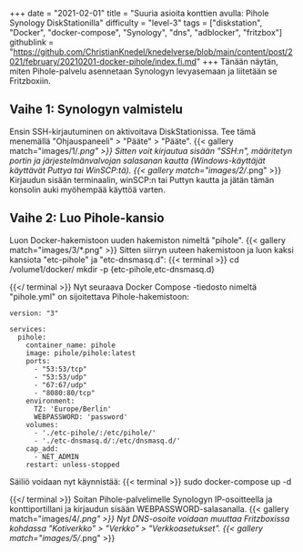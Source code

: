 +++
date = "2021-02-01"
title = "Suuria asioita konttien avulla: Pihole Synology DiskStationilla"
difficulty = "level-3"
tags = ["diskstation", "Docker", "docker-compose", "Synology", "dns", "adblocker", "fritzbox"]
githublink = "https://github.com/ChristianKnedel/knedelverse/blob/main/content/post/2021/february/20210201-docker-pihole/index.fi.md"
+++
Tänään näytän, miten Pihole-palvelu asennetaan Synologyn levyasemaan ja liitetään se Fritzboxiin.
## Vaihe 1: Synologyn valmistelu
Ensin SSH-kirjautuminen on aktivoitava DiskStationissa. Tee tämä menemällä "Ohjauspaneeli" > "Pääte" > "Pääte".
{{< gallery match="images/1/*.png" >}}
Sitten voit kirjautua sisään "SSH:n", määritetyn portin ja järjestelmänvalvojan salasanan kautta (Windows-käyttäjät käyttävät Puttya tai WinSCP:tä).
{{< gallery match="images/2/*.png" >}}
Kirjaudun sisään terminaalin, winSCP:n tai Puttyn kautta ja jätän tämän konsolin auki myöhempää käyttöä varten.
## Vaihe 2: Luo Pihole-kansio
Luon Docker-hakemistoon uuden hakemiston nimeltä "pihole".
{{< gallery match="images/3/*.png" >}}
Sitten siirryn uuteen hakemistoon ja luon kaksi kansiota "etc-pihole" ja "etc-dnsmasq.d":
{{< terminal >}}
cd /volume1/docker/
mkdir -p {etc-pihole,etc-dnsmasq.d}

{{</ terminal >}}
Nyt seuraava Docker Compose -tiedosto nimeltä "pihole.yml" on sijoitettava Pihole-hakemistoon:
```
version: "3"

services:
  pihole:
    container_name: pihole
    image: pihole/pihole:latest
    ports:
      - "53:53/tcp"
      - "53:53/udp"
      - "67:67/udp"
      - "8080:80/tcp"
    environment:
      TZ: 'Europe/Berlin'
      WEBPASSWORD: 'password'
    volumes:
      - './etc-pihole/:/etc/pihole/'
      - './etc-dnsmasq.d/:/etc/dnsmasq.d/'
    cap_add:
      - NET_ADMIN
    restart: unless-stopped

```
Säiliö voidaan nyt käynnistää:
{{< terminal >}}
sudo docker-compose up -d

{{</ terminal >}}
Soitan Pihole-palvelimelle Synologyn IP-osoitteella ja konttiportillani ja kirjaudun sisään WEBPASSWORD-salasanalla.
{{< gallery match="images/4/*.png" >}}
Nyt DNS-osoite voidaan muuttaa Fritzboxissa kohdassa "Kotiverkko" > "Verkko" > "Verkkoasetukset".
{{< gallery match="images/5/*.png" >}}